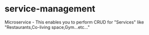 # service-management
Microservice - This enables you to perform CRUD for "Services" like "Restaurants,Co-living space,Gym...etc..."

